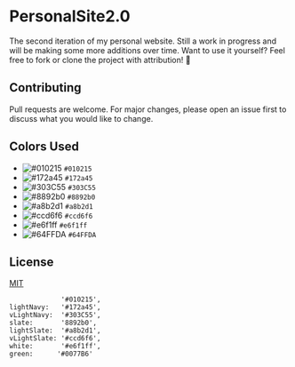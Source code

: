 # PersonalSite2.0 

The second iteration of my personal website. Still a work in progress and will be making some more additions over time. Want to use it yourself? Feel free to fork or clone the project with attribution! :rocket:




## Contributing
Pull requests are welcome. For major changes, please open an issue first to discuss what you would like to change.



## Colors Used

- ![#010215](https://via.placeholder.com/15/010215/000000?text=+) `#010215`
- ![#172a45](https://via.placeholder.com/15/172a45/000000?text=+) `#172a45`
- ![#303C55](https://via.placeholder.com/15/303C55/000000?text=+) `#303C55`
- ![#8892b0](https://via.placeholder.com/15/8892b0/000000?text=+)  `#8892b0`
-  ![#a8b2d1](https://via.placeholder.com/15/a8b2d1/000000?text=+) `#a8b2d1`
-   ![#ccd6f6](https://via.placeholder.com/15/ccd6f6/000000?text=+) `#ccd6f6`
-   ![#e6f1ff](https://via.placeholder.com/15/e6f1ff/000000?text=+) `#e6f1ff`
 -   ![#64FFDA](https://via.placeholder.com/15/64FFDA/000000?text=+) `#64FFDA`
 
 
 
## License
[MIT](https://choosealicense.com/licenses/mit/)

                 '#010215',
    lightNavy:   '#172a45',
    vLightNavy:  '#303C55',
    slate:       '8892b0',
    lightSlate:  '#a8b2d1',
    vLightSlate: '#ccd6f6',
    white:       '#e6f1ff',
    green:      '#0077B6'
